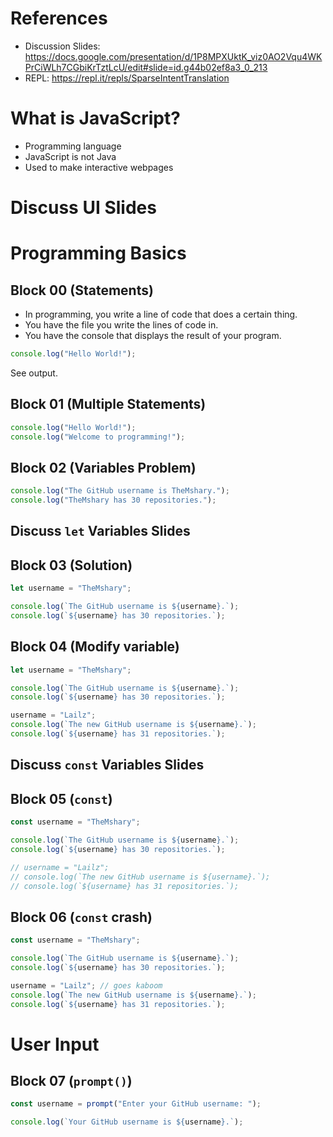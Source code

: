 # References

- Discussion Slides: https://docs.google.com/presentation/d/1P8MPXUktK_viz0AO2Vqu4WKPrCiWLh7CGbiKrTztLcU/edit#slide=id.g44b02ef8a3_0_213
- REPL: https://repl.it/repls/SparseIntentTranslation

# What is JavaScript?

- Programming language
- JavaScript is not Java
- Used to make interactive webpages

# Discuss UI Slides

# Programming Basics

## Block 00 (Statements)

- In programming, you write a line of code that does a certain thing.
- You have the file you write the lines of code in.
- You have the console that displays the result of your program.

```javascript
console.log("Hello World!");
```

See output.

## Block 01 (Multiple Statements)

```javascript
console.log("Hello World!");
console.log("Welcome to programming!");
```

## Block 02 (Variables Problem)

```javascript
console.log("The GitHub username is TheMshary.");
console.log("TheMshary has 30 repositories.");
```

## Discuss `let` Variables Slides

## Block 03 (Solution)

```javascript
let username = "TheMshary";

console.log(`The GitHub username is ${username}.`);
console.log(`${username} has 30 repositories.`);
```

## Block 04 (Modify variable)

```javascript
let username = "TheMshary";

console.log(`The GitHub username is ${username}.`);
console.log(`${username} has 30 repositories.`);

username = "Lailz";
console.log(`The new GitHub username is ${username}.`);
console.log(`${username} has 31 repositories.`);
```

## Discuss `const` Variables Slides

## Block 05 (`const`)

```javascript
const username = "TheMshary";

console.log(`The GitHub username is ${username}.`);
console.log(`${username} has 30 repositories.`);

// username = "Lailz";
// console.log(`The new GitHub username is ${username}.`);
// console.log(`${username} has 31 repositories.`);
```

## Block 06 (`const` crash)

```javascript
const username = "TheMshary";

console.log(`The GitHub username is ${username}.`);
console.log(`${username} has 30 repositories.`);

username = "Lailz"; // goes kaboom
console.log(`The new GitHub username is ${username}.`);
console.log(`${username} has 31 repositories.`);
```

# User Input

## Block 07 (`prompt()`)

```javascript
const username = prompt("Enter your GitHub username: ");

console.log(`Your GitHub username is ${username}.`);
```
